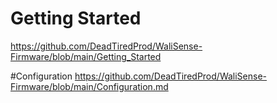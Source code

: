# Getting Started

https://github.com/DeadTiredProd/WaliSense-Firmware/blob/main/Getting_Started

#Configuration
https://github.com/DeadTiredProd/WaliSense-Firmware/blob/main/Configuration.md
